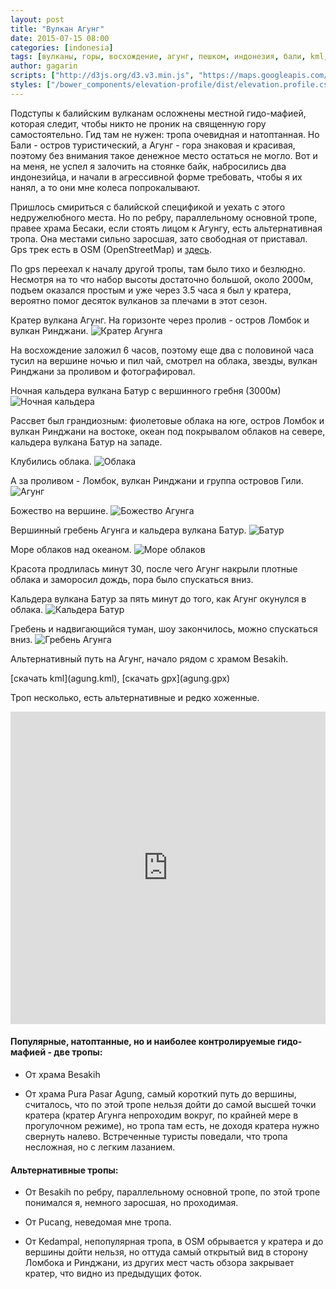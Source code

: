 ```yaml
---
layout: post
title: "Вулкан Агунг"
date: 2015-07-15 08:00
categories: [indonesia]
tags: [вулканы, горы, восхождение, агунг, пешком, индонезия, бали, kml, gpx, gps]
author: gagarin
scripts: ["http://d3js.org/d3.v3.min.js", "https://maps.googleapis.com/maps/api/js?v=3.exp&sensor=false", "/bower_components/elevation-profile/dist/elevation.profile.min.js"]
styles: ["/bower_components/elevation-profile/dist/elevation.profile.css"]
---
```


Подступы к балийским вулканам осложнены местной гидо-мафией, которая следит, чтобы никто не проник на священную гору самостоятельно. 
Гид там не нужен: тропа очевидная и натоптанная. Но Бали - остров туристический, а Агунг - гора знаковая и красивая, поэтому без внимания такое денежное место остаться не могло.
Вот и на меня, не успел я залочить на стоянке байк, набросились два индонезийца, и начали в агрессивной форме требовать, чтобы я их нанял, а то они мне колеса попрокалывают.

Пришлось смириться с балийской спецификой и уехать с этого недружелюбного места. 
Но по ребру, параллельному основной тропе, правее храма Бесаки, если стоять лицом к Агунгу, есть альтернативная тропа. Она местами сильно заросшая, зато свободная от приставал. Gps трек есть в OSM (OpenStreetMap) и [здесь](agung.kml).

По gps переехал к началу другой тропы, там было тихо и безлюдно. Несмотря на то что набор высоты достаточно большой, около 2000м, подъем оказался простым и уже через 3.5 часа я был у кратера, вероятно помог десяток вулканов за плечами в этот сезон.

Кратер вулкана Агунг. На горизонте через пролив - остров Ломбок и вулкан Ринджани.
![Кратер Агунга](krater-agunga.jpg)

На восхождение заложил 6 часов, поэтому еще два с половиной часа тусил на вершине ночью и пил чай, смотрел на облака, звезды, вулкан Ринджани за проливом и фотографировал.

Ночная кальдера вулкана Батур с вершинного гребня (3000м)
![Ночная кальдера](nochnaya-kaldera.jpg)

Рассвет был грандиозным: фиолетовые облака на юге, остров Ломбок и вулкан Ринджани на востоке, океан под покрывалом облаков на севере, кальдера вулкана Батур на западе.

Клубились облака.
![Облака](oblaka.jpg)

А за проливом - Ломбок, вулкан Ринджани и группа островов Гили.
![Агунг](agung.jpg)

Божество на вершине.
![Божество Агунга](bozhestvo-agunga.jpg)

Вершинный гребень Агунга и кальдера вулкана Батур.
![Батур](batur.jpg)

Море облаков над океаном.
![Море облаков](more-oblakov.jpg)

Красота продлилась минут 30, после чего Агунг накрыли плотные облака и заморосил дождь, пора было спускаться вниз.

Кальдера вулкана Батур за пять минут до того, как Агунг окунулся в облака.
![Кальдера Батур](kaldera-batur.jpg)

Гребень и надвигающийся туман, шоу закончилось, можно спускаться вниз.
![Гребень Агунга](greben-agunga.jpg)

Альтернативный путь на Агунг, начало рядом с храмом Besakih.

<div id="g1" data-item="elevation-profile" data-src="agung.json" data-opts='{"baseElevation": 800, "extraElevation": 500, "gMapZoomLevel": 13}'></div>
[скачать kml](agung.kml), [скачать gpx](agung.gpx)   

Троп несколько, есть альтернативные и редко хоженные.
<iframe width='100%' height='500px' frameBorder='0' src='https://a.tiles.mapbox.com/v4/gagarych.mnfl5j1e/attribution,zoompan,geocoder,share.html?access_token=pk.eyJ1IjoiZ2FnYXJ5Y2giLCJhIjoiNDIzMzZlMGNhODhhOGQzMzJkM2IyNmJlMGQ4Y2I5YzQifQ.mXsY6R4rh22Fr4ArKQ0kOQ'></iframe>

#### Популярные, натоптанные, но и наиболее контролируемые гидо-мафией - две тропы:   

* От храма Besakih

* От храма Pura Pasar Agung, самый короткий путь до вершины, считалось, что по этой тропе нельзя дойти до самой высшей точки кратера (кратер Агунга непроходим вокруг, по крайней мере в прогулочном режиме), но тропа там есть, не доходя кратера нужно свернуть налево. Встреченные туристы поведали, что тропа несложная, но с легким лазанием.


#### Альтернативные тропы:   

* От Besakih по ребру, параллельному основной тропе, по этой тропе понимался я, немного заросшая, но проходимая.

* От Pucang, неведомая мне тропа.

* От Kedampal, непопулярная тропа, в OSM обрывается у кратера и до вершины дойти нельзя, но оттуда самый открытый вид в сторону Ломбока и Ринджани, из других мест часть обзора закрывает кратер, что видно из предыдущих фоток.
 
